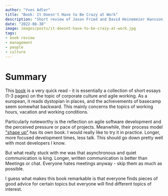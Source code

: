 ```yaml
---
author: "Yves Adler"
title: "Book: It Doesn't Have to Be Crazy at Work"
description: "Short review of Jason Fried and David Heinemeier Hansson's book about company and work culture"
date: "2022-08-30"
image: images/posts/it-doesnt-have-to-be-crazy-at-work.jpg
tags:
- book review
- management
- people
- culture
---
```


# Summary

This [book](https://37signals.com/books/#calm) is a very quick read - it is essentially a collection of short essays (1-3 pages) on the topic of corporate culture and agile working. As a european, it reads dystopian in places, and the achievements of basecamp seem somewhat backward. This mainly concerns the topics of working hours, vacation and working conditions.

Particularly noteworthy is the reflection on agile software development and the perceived pressure or pace of projects. Meanwhile, their process model ["shape up"](https://basecamp.com/shapeup) has its own book. I would really like to try it in practice. Longer, more focused development times, less talk. This should go down pretty well with most developers I know.

But what really stuck with me was that asynchronous and quiet communication is king. Longer, written communication is better than Meetings or chat. Everyone hates meetings anyway - skip them as much as possible. 

I guess what makes this book remarkable is that everyone finds pieces of good advice for certain topics but everyone will find different topics of interest.